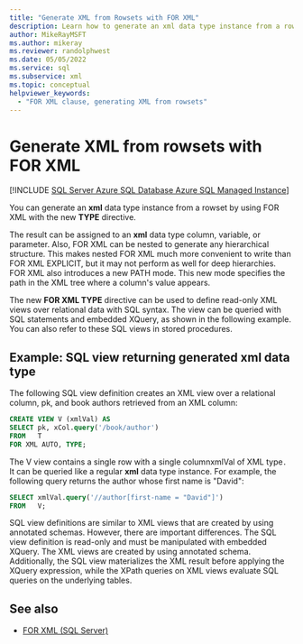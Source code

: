 ```yaml
---
title: "Generate XML from Rowsets with FOR XML"
description: Learn how to generate an xml data type instance from a rowset by using the TYPE directive with the FOR XML clause.
author: MikeRayMSFT
ms.author: mikeray
ms.reviewer: randolphwest
ms.date: 05/05/2022
ms.service: sql
ms.subservice: xml
ms.topic: conceptual
helpviewer_keywords:
  - "FOR XML clause, generating XML from rowsets"
---
```

# Generate XML from rowsets with FOR XML

[!INCLUDE [SQL Server Azure SQL Database Azure SQL Managed Instance](../../includes/applies-to-version/sql-asdb-asdbmi.md)]

You can generate an **xml** data type instance from a rowset by using FOR XML with the new **TYPE** directive.

The result can be assigned to an **xml** data type column, variable, or parameter. Also, FOR XML can be nested to generate any hierarchical structure. This makes nested FOR XML much more convenient to write than FOR XML EXPLICIT, but it may not perform as well for deep hierarchies. FOR XML also introduces a new PATH mode. This new mode specifies the path in the XML tree where a column's value appears.

The new **FOR XML TYPE** directive can be used to define read-only XML views over relational data with SQL syntax. The view can be queried with SQL statements and embedded XQuery, as shown in the following example. You can also refer to these SQL views in stored procedures.

## Example: SQL view returning generated xml data type

The following SQL view definition creates an XML view over a relational column, pk, and book authors retrieved from an XML column:

```sql
CREATE VIEW V (xmlVal) AS
SELECT pk, xCol.query('/book/author')
FROM   T
FOR XML AUTO, TYPE;
```

The V view contains a single row with a single columnxmlVal of XML type`.` It can be queried like a regular **xml** data type instance. For example, the following query returns the author whose first name is "David":

```sql
SELECT xmlVal.query('//author[first-name = "David"]')
FROM   V;
```

SQL view definitions are similar to XML views that are created by using annotated schemas. However, there are important differences. The SQL view definition is read-only and must be manipulated with embedded XQuery. The XML views are created by using annotated schema. Additionally, the SQL view materializes the XML result before applying the XQuery expression, while the XPath queries on XML views evaluate SQL queries on the underlying tables.

## See also

- [FOR XML &#40;SQL Server&#41;](../../relational-databases/xml/for-xml-sql-server.md)
